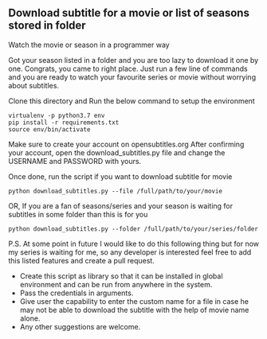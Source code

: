 

## Download subtitle for a movie or list of seasons stored in folder
Watch the movie or season in a programmer way

Got your season listed in a folder and you are too lazy to download it one by one.
Congrats, you came to right place.
Just run a few line of commands and you are ready to watch your favourite series or movie without worrying about subtitles.

Clone this directory and Run the below command to setup the environment

    virtualenv -p python3.7 env
    pip install -r requirements.txt
    source env/bin/activate
   
Make sure to create your account on opensubtitles.org
After confirming your account, open the download_subtitles.py file and change the USERNAME and PASSWORD with yours.

Once done, run the script if you want to download subtitle for movie

    python download_subtitles.py --file /full/path/to/your/movie

OR,
If you are a fan of seasons/series and your season is waiting for subtitles in some folder than this is for you

    python download_subtitles.py --folder /full/path/to/your/series/folder

P.S.
At some point in future I would like to do this following thing but for now my series is waiting for me, so any developer is interested feel free to add this listed features and create a pull request.

 - Create this script as library so that it can be installed in global environment and can be run from anywhere in the system.
 - Pass the credentials in arguments.
 - Give user the capability to enter the custom name for a file in case he may not be able to download the subtitle with the help of movie name alone. 
 - Any other suggestions are welcome.

 
